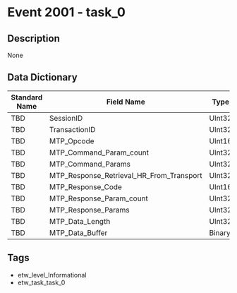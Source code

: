 # Event 2001 - task_0

## Description
None

## Data Dictionary
|Standard Name|Field Name|Type|Description|Sample Value|
|---|---|---|---|---|
|TBD|SessionID|UInt32|None|`None`|
|TBD|TransactionID|UInt32|None|`None`|
|TBD|MTP_Opcode|UInt16|None|`None`|
|TBD|MTP_Command_Param_count|UInt32|None|`None`|
|TBD|MTP_Command_Params|UInt32|None|`None`|
|TBD|MTP_Response_Retrieval_HR_From_Transport|UInt32|None|`None`|
|TBD|MTP_Response_Code|UInt16|None|`None`|
|TBD|MTP_Response_Param_count|UInt32|None|`None`|
|TBD|MTP_Response_Params|UInt32|None|`None`|
|TBD|MTP_Data_Length|UInt32|None|`None`|
|TBD|MTP_Data_Buffer|Binary|None|`None`|

## Tags
* etw_level_Informational
* etw_task_task_0
